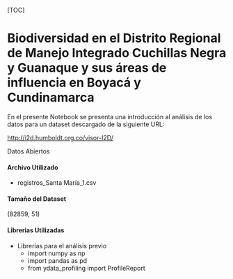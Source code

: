 [TOC]

# Biodiversidad en el Distrito Regional de Manejo Integrado Cuchillas Negra y Guanaque y sus áreas de influencia en Boyacá y Cundinamarca

En el presente Notebook se presenta una introducción  al análisis de los datos para un dataset descargado de la siguiente URL:

http://i2d.humboldt.org.co/visor-I2D/

Datos Abiertos

#### Archivo Utilizado
 + registros_Santa María_1.csv

#### Tamaño del Dataset 
(82859, 51)

#### Librerias Utilizadas

+  Librerías para el análisis previo
   + import numpy as np 
   + import pandas as pd
   + from ydata_profiling import ProfileReport

